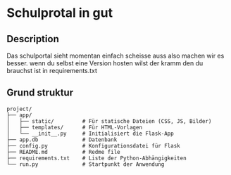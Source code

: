 # Schulprotal in gut

## Description

Das schulportal sieht momentan einfach scheisse auss also machen wir es besser.
wenn du selbst eine Version hosten wilst der kramm den du brauchst ist in requirements.txt

## Grund struktur
```
project/
├── app/
│   ├── static/         # Für statische Dateien (CSS, JS, Bilder)
│   ├── templates/      # Für HTML-Vorlagen
│   └── __init__.py     # Initialisiert die Flask-App
├── app.db              # Datenbank
├── config.py           # Konfigurationsdatei für Flask
├── README.md           # Redme file
├── requirements.txt    # Liste der Python-Abhängigkeiten
└── run.py              # Startpunkt der Anwendung
```
